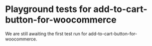 # Playground tests for add-to-cart-button-for-woocommerce
We are still awaiting the first test run for add-to-cart-button-for-woocommerce.
